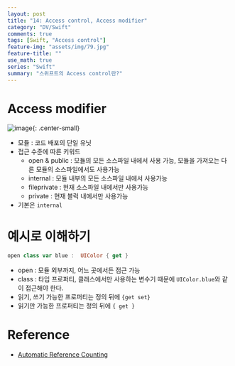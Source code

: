 ```yaml
---
layout: post
title: "14: Access control, Access modifier"
category: "DV/Swift"
comments: true
tags: [Swift, "Access control"]
feature-img: "assets/img/79.jpg"
feature-title: ""
use_math: true
series: "Swift"
summary: "스위프트의 Access control란?"
---
```


# Access modifier
![image](https://user-images.githubusercontent.com/37871541/124086491-1060fb80-da8c-11eb-9294-433d65e95a72.png){: .center-small}

* 모듈 : 코드 배포의 단일 유닛
* 접근 수준에 따른 키워드
  * open & public : 모듈의 모든 소스파일 내에서 사용 가능, 모듈을 가져오는 다른 모듈의 소스파일에서도 사용가능
  * internal : 모듈 내부의 모든 소스파일 내에서 사용가능
  * fileprivate : 현재 소스파일 내에서만 사용가능
  * private : 현재 블럭 내에서만 사용가능
* 기본은 `internal`


# 예시로 이해하기

```swift
open class var blue :  UIColor { get }
```

* open : 모듈 외부까지, 어느 곳에서든 접근 가능
* class : 타입 프로퍼티, 클래스에서만 사용하는 변수기 때문에 `UIColor.blue`와 같이 접근해야 한다.
* 읽기, 쓰기 가능한 프로퍼티는 정의 뒤에 `{get set}`
* 읽기만 가능한 프로퍼티는 정의 뒤에 `{ get }`




# Reference

* [Automatic Reference Counting](https://docs.swift.org/swift-book/LanguageGuide/AutomaticReferenceCounting.html)
